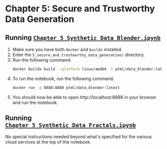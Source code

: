 # Chapter 5: Secure and Trustworthy Data Generation

## Running [`Chapter_5_Synthetic_Data_Blender.ipynb`](Chapter_5_Synthetic_Data_Blender.ipynb)

1. Make sure you have both `docker` and `buildx` installed.
2. Enter the `5_secure_and_trustworthy_data_generation/` directory.
3. Run the following command: 
    ```bash
    docker buildx build --platform linux/amd64 -t ptml/data_blender:latest -f Dockerfile.dockerfile --load .
    ```
4. To run the notebook, run the following command: 
    ```bash
    docker run -p 8888:8888 ptml/data_blender:latest
    ```
5. You should now be able to open http://localhost:8888 in your browser and run the notebook.

## Running [`Chapter_5_Synthetic_Data_Fractals.ipynb`](Chapter_5_Synthetic_Data_Fractals.ipynb)

No special instructions needed beyond what's specified for the various cloud services at the top of the notebook.
